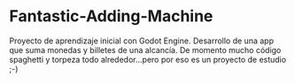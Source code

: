 # Fantastic-Adding-Machine
Proyecto de aprendizaje inicial con Godot Engine. Desarrollo de una app que suma monedas y billetes de una alcancía. De momento mucho código spaghetti y torpeza todo alrededor...pero por eso es un proyecto de estudio ;-)

